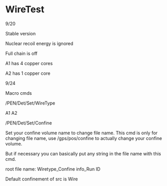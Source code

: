 # WireTest

9/20

Stable version

Nuclear recoil energy is ignored

Full chain is off

A1 has 4 copper cores

A2 has 1 copper core



9/24

Macro cmds

/PEN/Det/Set/WireType 

A1 A2

/PEN/Det/Set/Confine

Set your confine volume name to change file name. This cmd is only for changing file name, use /gps/pos/confine to actually change your confine volume.

But if necessary you can basically put any string in the file name with this cmd.

root file name: Wiretype_Confine info_Run ID

Default confinement of src is Wire